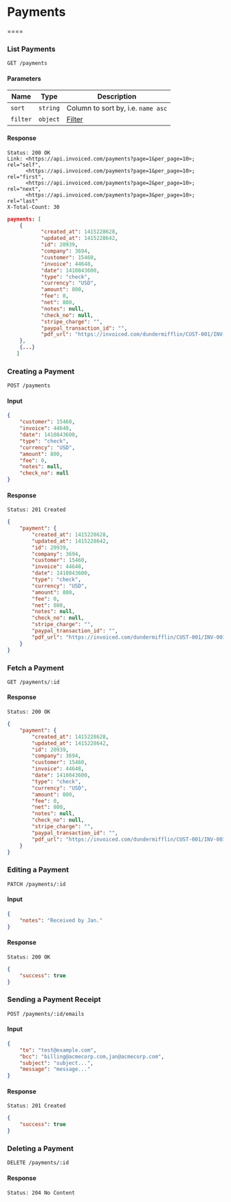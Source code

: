 # Payments
====

### List Payments

	GET /payments

#### Parameters

Name | Type | Description
-----|------|-------------
`sort`|`string`|Column to sort by, i.e. `name asc`
`filter`|`object`|[Filter](../README.md#filter)

#### Response

```
Status: 200 OK
Link: <https://api.invoiced.com/payments?page=1&per_page=10>; rel="self",
	  <https://api.invoiced.com/payments?page=1&per_page=10>; rel="first",
	  <https://api.invoiced.com/payments?page=2&per_page=10>; rel="next",
	  <https://api.invoiced.com/payments?page=3&per_page=10>; rel="last"
X-Total-Count: 30
```

```json
payments: [
	{
           "created_at": 1415228628,
           "updated_at": 1415228642,
           "id": 20939,
           "company": 3694,
           "customer": 15460,
           "invoice": 44648,
           "date": 1410843600,
           "type": "check",
           "currency": "USD",
           "amount": 800,
           "fee": 0,
           "net": 800,
           "notes": null,
           "check_no": null,
           "stripe_charge": "",
           "paypal_transaction_id": "",
		   "pdf_url": "https://invoiced.com/dundermifflin/CUST-001/INV-001/20939/pdf"
	},
    {...}
   ]
```

### Creating a Payment

	POST /payments

#### Input

```json
{
    "customer": 15460,
    "invoice": 44648,
    "date": 1410843600,
    "type": "check",
    "currency": "USD",
    "amount": 800,
    "fee": 0,
    "notes": null,
    "check_no": null
}
```

#### Response

	Status: 201 Created

```json
{
	"payment": {
	    "created_at": 1415228628,
	    "updated_at": 1415228642,
	    "id": 20939,
	    "company": 3694,
	    "customer": 15460,
	    "invoice": 44648,
	    "date": 1410843600,
	    "type": "check",
	    "currency": "USD",
	    "amount": 800,
	    "fee": 0,
	    "net": 800,
	    "notes": null,
	    "check_no": null,
	    "stripe_charge": "",
	    "paypal_transaction_id": "",
	    "pdf_url": "https://invoiced.com/dundermifflin/CUST-001/INV-001/20939/pdf"
	}
}
```

### Fetch a Payment

	GET /payments/:id

#### Response

	Status: 200 OK

```json
{
	"payment": {
	    "created_at": 1415228628,
	    "updated_at": 1415228642,
	    "id": 20939,
	    "company": 3694,
	    "customer": 15460,
	    "invoice": 44648,
	    "date": 1410843600,
	    "type": "check",
	    "currency": "USD",
	    "amount": 800,
	    "fee": 0,
	    "net": 800,
	    "notes": null,
	    "check_no": null,
	    "stripe_charge": "",
	    "paypal_transaction_id": "",
	    "pdf_url": "https://invoiced.com/dundermifflin/CUST-001/INV-001/20939/pdf"
	}
}
```

### Editing a Payment

	PATCH /payments/:id

#### Input

```json
{
	"notes": "Received by Jan."
}
```

#### Response

	Status: 200 OK

```json
{
	"success": true
}
```

### Sending a Payment Receipt

	POST /payments/:id/emails

#### Input

```json
{
	"to": "test@example.com",
	"bcc": "billing@acmecorp.com,jan@acmecorp.com",
	"subject": "subject...",
	"message": "message..."
}
```

#### Response

	Status: 201 Created

```json
{
	"success": true
}
```

### Deleting a Payment

	DELETE /payments/:id

#### Response

	Status: 204 No Content